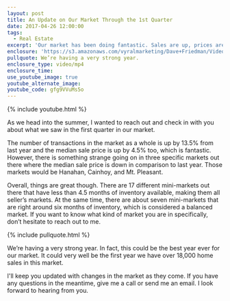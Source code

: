 ```yaml
---
layout: post
title: An Update on Our Market Through the 1st Quarter
date: 2017-04-26 12:00:00
tags:
  - Real Estate
excerpt: 'Our market has been doing fantastic. Sales are up, prices are up, and we are anticipating our strongest year ever.'
enclosure: 'https://s3.amazonaws.com/vyralmarketing/Dave+Friedman/Videos/2017/An+Update+on+Our+Market+Through+the+1st+Quarter+-+Charleston+%2526+Mt.+Pleasant+Real+Estate+Agent.mp4'
pullquote: We’re having a very strong year.
enclosure_type: video/mp4
enclosure_time:
use_youtube_image: true
youtube_alternate_image:
youtube_code: gfg9VVuMs5o
---
```



{% include youtube.html %}

As we head into the summer, I wanted to reach out and check in with you about what we saw in the first quarter in our market.

The number of transactions in the market as a whole is up by 13.5% from last year and the median sale price is up by 4.5% too, which is fantastic. However, there is something strange going on in three specific markets out there where the median sale price is down in comparison to last year. Those markets would be Hanahan, Cainhoy, and Mt. Pleasant.

Overall, things are great though. There are 17 different mini-markets out there that have less than 4.5 months of inventory available, making them all seller’s markets. At the same time, there are about seven mini-markets that are right around six months of inventory, which is considered a balanced market. If you want to know what kind of market you are in specifically, don’t hesitate to reach out to me.

{% include pullquote.html %}

We’re having a very strong year. In fact, this could be the best year ever for our market. It could very well be the first year we have over 18,000 home sales in this market.

I'll keep you updated with changes in the market as they come. If you have any questions in the meantime, give me a call or send me an email. I look forward to hearing from you.